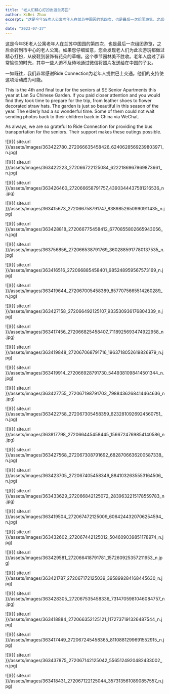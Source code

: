 ```yaml
---
title: "老人们精心打扮出游兰苏园"
author: XiBei Zhao
excerpt: "这是今年SE老人公寓老年人在兰苏中国园的第四次，也是最后一次组团游览，之后会转到市中心的老人公寓。如果您仔细留意，您会发现老人们为此次游玩都做过精心打扮，从皮鞋到装饰有花朵的草帽。这个季节园林美不胜收。老年人度过了非常愉快的时光，其中一些人迫不及待地通过微信将照片发送给在中国的子女。。
"
date: "2023-07-27"
---
```


这是今年SE老人公寓老年人在兰苏中国园的第四次，也是最后一次组团游览，之后会转到市中心的老人公寓。如果您仔细留意，您会发现老人们为此次游玩都做过精心打扮，从皮鞋到装饰有花朵的草帽。这个季节园林美不胜收。老年人度过了非常愉快的时光，其中一些人迫不及待地通过微信将照片发送给在中国的子女。

一如既往，我们非常感谢Ride Connection为老年人提供巴士交通。他们的支持使这项活动成为可能。

This is the 4th and final tour for the seniors at SE Senior Apartments this year at Lan Su Chinese Garden. If you paid closer attention and you would find they took time to prepare for the trip, from leather shoes to flower decorated straw hats. The garden is just so beautiful in this season of the year. The elderly had a so wonderful time. Some of them could not wait sending photos back to their children back in China via WeChat.

As always, we are so grateful to Ride Connection for providing the bus transportation for the seniors. Their support makes these outings possible.

![]({{ site.url }}/assets/images/363422780_272066635458426_6240628569239803971_n.jpg)

![]({{ site.url }}/assets/images/363422223_272066722125084_6222186967969873661_n.jpg)

![]({{ site.url }}/assets/images/363426460_272066658791757_4390344437581216536_n.jpg)

![]({{ site.url }}/assets/images/363415673_272066758791747_8389852650990911435_n.jpg)

![]({{ site.url }}/assets/images/363428818_272066775458412_6770855802665943056_n.jpg)

![]({{ site.url }}/assets/images/363756856_272066538791769_3602885917780137535_n.jpg)

![]({{ site.url }}/assets/images/363416516_272066885458401_985248959567573169_n.jpg)

![]({{ site.url }}/assets/images/363419644_272067005458389_8577075665514260289_n.jpg)

![]({{ site.url }}/assets/images/363427158_272066492125107_933530936176804339_n.jpg)

![]({{ site.url }}/assets/images/363417456_272066825458407_7118925693474922958_n.jpg)

![]({{ site.url }}/assets/images/363419848_272067068791716_1963718052619826979_n.jpg)

![]({{ site.url }}/assets/images/363419914_272066928791730_5449381098414501344_n.jpg)

![]({{ site.url }}/assets/images/363427755_272067198791703_7988436268414464636_n.jpg)

![]({{ site.url }}/assets/images/363422758_272067305458359_6232810926924560751_n.jpg)

![]({{ site.url }}/assets/images/363817798_272066445458445_1566724769854140586_n.jpg)

![]({{ site.url }}/assets/images/363427568_272067308791692_6828706636200587338_n.jpg)

![]({{ site.url }}/assets/images/363423705_272067405458349_8841032635553164506_n.jpg)

![]({{ site.url }}/assets/images/363433629_272066842125072_2839632215178559783_n.jpg)

![]({{ site.url }}/assets/images/363419504_272067472125009_6064244320706254594_n.jpg)

![]({{ site.url }}/assets/images/363432602_272067442125012_504609039851178974_n.jpg)

![]({{ site.url }}/assets/images/363429581_272066418791781_157260925357211953_n.jpg)

![]({{ site.url }}/assets/images/363421787_272067172125039_395899284168445630_n.jpg)

![]({{ site.url }}/assets/images/363428305_272067535458336_7314705981046084757_n.jpg)

![]({{ site.url }}/assets/images/363418884_272066352125121_1172737191326487544_n.jpg)

![]({{ site.url }}/assets/images/363417449_272067245458365_8110881299691552915_n.jpg)

![]({{ site.url }}/assets/images/363437875_272067142125042_5565124920482433002_n.jpg)

![]({{ site.url }}/assets/images/363418431_272067122125044_3573135610890857557_n.jpg)
